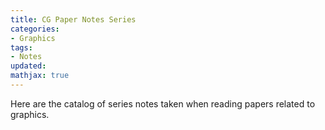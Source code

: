 ```yaml
---
title: CG Paper Notes Series
categories:
- Graphics
tags:
- Notes
updated:
mathjax: true
---
```


Here are the catalog of series notes taken when reading papers related to graphics.
<!-- more -->
